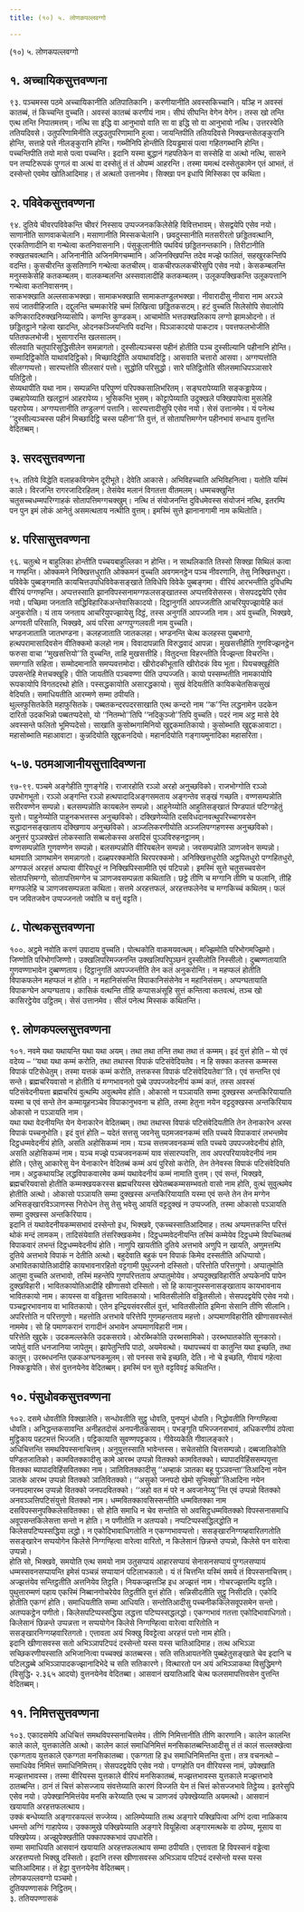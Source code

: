 ```yaml
---
title: (१०) ५. लोणकपल्लवग्गो

---
```

(१०) ५. लोणकपल्लवग्गो  


## १. अच्चायिकसुत्तवण्णना

९३. पञ्चमस्स पठमे अच्चायिकानीति अतिपातिकानि। करणीयानीति अवस्सकिच्चानि। यञ्हि न अवस्सं कातब्बं, तं किच्चन्ति वुच्चति। अवस्सं कातब्बं करणीयं नाम। सीघं सीघन्ति वेगेन वेगेन। तस्स खो तन्ति एत्थ तन्ति निपातमत्तम्। नत्थि सा इद्धि वा आनुभावो वाति सा वा इद्धि सो वा आनुभावो नत्थि। उत्तरस्वेति ततियदिवसे। उतुपरिणामिनीति लद्धउतुपरिणामानि हुत्वा। जायन्तिपीति ततियदिवसे निक्खन्तसेतङ्कुरानि होन्ति, सत्ताहे पत्ते नीलङ्कुरानि होन्ति। गब्भीनिपि होन्तीति दियड्ढमासं पत्वा गहितगब्भानि होन्ति। पच्चन्तिपीति तयो मासे पत्वा पच्चन्ति। इदानि यस्मा बुद्धानं गहपतिकेन वा सस्सेहि वा अत्थो नत्थि, सासने पन तप्पटिरूपकं पुग्गलं वा अत्थं वा दस्सेतुं तं तं ओपम्मं आहरन्ति। तस्मा यमत्थं दस्सेतुकामेन एतं आभतं, तं दस्सेन्तो एवमेव खोतिआदिमाह। तं अत्थतो उत्तानमेव। सिक्खा पन इधापि मिस्सिका एव कथिता।  


## २. पविवेकसुत्तवण्णना

९४. दुतिये चीवरपविवेकन्ति चीवरं निस्साय उप्पज्जनककिलेसेहि विवित्तभावम्। सेसद्वयेपि एसेव नयो। साणानीति साणवाकचेलानि। मसाणानीति मिस्सकचेलानि। छवदुस्सानीति मतसरीरतो छड्डितवत्थानि, एरकतिणादीनि वा गन्थेत्वा कतनिवासनानि। पंसुकूलानीति पथवियं छड्डितनन्तकानि। तिरीटानीति रुक्खतचवत्थानि। अजिनानीति अजिनमिगचम्मानि। अजिनक्खिपन्ति तदेव मज्झे फालितं, सहखुरकन्तिपि वदन्ति। कुसचीरन्ति कुसतिणानि गन्थेत्वा कतचीरम्। वाकचीरफलकचीरेसुपि एसेव नयो। केसकम्बलन्ति मनुस्सकेसेहि कतकम्बलम्। वालकम्बलन्ति अस्सवालादीहि कतकम्बलम्। उलूकपक्खिकन्ति उलूकपत्तानि गन्थेत्वा कतनिवासनम्।  
साकभक्खाति अल्लसाकभक्खा। सामाकभक्खाति सामाकतण्डुलभक्खा। नीवारादीसु नीवारा नाम अरञ्ञे सयं जातवीहिजाति। दद्दुलन्ति चम्मकारेहि चम्मं लिखित्वा छड्डितकसटम्। हटं वुच्चति सिलेसोपि सेवालोपि कणिकारादिरुक्खनिय्यासोपि। कणन्ति कुण्डकम्। आचामोति भत्तउक्खलिकाय लग्गो झामओदनो। तं छड्डितट्ठाने गहेत्वा खादन्ति, ओदनकञ्जियन्तिपि वदन्ति। पिञ्ञाकादयो पाकटाव। पवत्तफलभोजीति पतितफलभोजी। भुसागारन्ति खलसालम्।  
सीलवाति चतुपारिसुद्धिसीलेन समन्नागतो। दुस्सील्यञ्चस्स पहीनं होतीति पञ्च दुस्सील्यानि पहीनानि होन्ति। सम्मादिट्ठिकोति याथावदिट्ठिको। मिच्छादिट्ठीति अयाथावदिट्ठि। आसवाति चत्तारो आसवा। अग्गप्पत्तोति सीलग्गप्पत्तो। सारप्पत्तोति सीलसारं पत्तो। सुद्धोति परिसुद्धो। सारे पतिट्ठितोति सीलसमाधिपञ्ञासारे पतिट्ठितो।  
सेय्यथापीति यथा नाम। सम्पन्नन्ति परिपुण्णं परिपक्कसालिभरितम्। सङ्घरापेय्याति सङ्कड्ढापेय्य। उब्बहापेय्याति खलट्ठानं आहरापेय्य। भुसिकन्ति भुसम्। कोट्टापेय्याति उदुक्खले पक्खिपापेत्वा मुसलेहि पहरापेय्य। अग्गप्पत्तानीति तण्डुलग्गं पत्तानि। सारप्पत्तादीसुपि एसेव नयो। सेसं उत्तानमेव। यं पनेत्थ ‘‘दुस्सील्यञ्चस्स पहीनं मिच्छादिट्ठि चस्स पहीना’’ति वुत्तं, तं सोतापत्तिमग्गेन पहीनभावं सन्धाय वुत्तन्ति वेदितब्बम्।  


## ३. सरदसुत्तवण्णना

९५. ततिये विद्धेति वलाहकविगमेन दूरीभूते। देवेति आकासे। अभिविहच्चाति अभिविहनित्वा। यतोति यस्मिं काले। विरजन्ति रागरजादिरहितम्। तेसंयेव मलानं विगतत्ता वीतमलम्। धम्मचक्खुन्ति चतुसच्चधम्मपरिग्गाहकं सोतापत्तिमग्गचक्खुम्। नत्थि तं संयोजनन्ति दुविधमेवस्स संयोजनं नत्थि, इतरम्पि पन पुन इमं लोकं आनेतुं असमत्थताय नत्थीति वुत्तम्। इमस्मिं सुत्ते झानानागामी नाम कथितोति।  


## ४. परिसासुत्तवण्णना

९६. चतुत्थे न बाहुलिका होन्तीति पच्चयबाहुल्लिका न होन्ति। न साथलिकाति तिस्सो सिक्खा सिथिलं कत्वा न गण्हन्ति। ओक्कमने निक्खित्तधुराति ओक्कमनं वुच्चति अवगमनट्ठेन पञ्च नीवरणानि, तेसु निक्खित्तधुरा। पविवेके पुब्बङ्गमाति कायचित्तउपधिविवेकसङ्खाते तिविधेपि विवेके पुब्बङ्गमा। वीरियं आरभन्तीति दुविधम्पि वीरियं पग्गण्हन्ति। अप्पत्तस्साति झानविपस्सनामग्गफलसङ्खातस्स अप्पत्तविसेसस्स। सेसपदद्वयेपि एसेव नयो। पच्छिमा जनताति सद्धिविहारिकअन्तेवासिकादयो। दिट्ठानुगतिं आपज्जतीति आचरियुपज्झायेहि कतं अनुकरोति। यं ताय जनताय आचरियुपज्झायेसु दिट्ठं, तस्स अनुगतिं आपज्जति नाम। अयं वुच्चति, भिक्खवे, अग्गवती परिसाति, भिक्खवे, अयं परिसा अग्गपुग्गलवती नाम वुच्चति।  
भण्डनजाताति जातभण्डना। कलहजाताति जातकलहा। भण्डनन्ति चेत्थ कलहस्स पुब्बभागो, हत्थपरामासादिवसेन वीतिक्कमो कलहो नाम। विवादापन्नाति विरुद्धवादं आपन्ना। मुखसत्तीहीति गुणविज्झनट्ठेन फरुसा वाचा ‘‘मुखसत्तियो’’ति वुच्चन्ति, ताहि मुखसत्तीहि। वितुदन्ता विहरन्तीति विज्झन्ता विचरन्ति।  
समग्गाति सहिता। सम्मोदमानाति समप्पवत्तमोदा। खीरोदकीभूताति खीरोदकं विय भूता। पियचक्खूहीति उपसन्तेहि मेत्तचक्खूहि। पीति जायतीति पञ्चवण्णा पीति उप्पज्जति। कायो पस्सम्भतीति नामकायोपि रूपकायोपि विगतदरथो होति। पस्सद्धकायोति असारद्धकायो। सुखं वेदियतीति कायिकचेतसिकसुखं वेदियति। समाधियतीति आरम्मणे सम्मा ठपीयति।  
थुल्लफुसितकेति महाफुसितके। पब्बतकन्दरपदरसाखाति एत्थ कन्दरो नाम ‘‘क’’न्ति लद्धनामेन उदकेन दारितो उदकभिन्नो पब्बतप्पदेसो, यो ‘‘नितम्भो’’तिपि ‘‘नदिकुञ्जो’’तिपि वुच्चति। पदरं नाम अट्ठ मासे देवे अवस्सन्ते फलितो भूमिप्पदेसो। साखाति कुसोब्भगामिनियो खुद्दकमातिकायो। कुसोब्भाति खुद्दकआवाटा। महासोब्भाति महाआवाटा। कुन्नदियोति खुद्दकनदियो। महानदियोति गङ्गायमुनादिका महासरिता।  


## ५-७. पठमआजानीयसुत्तादिवण्णना

९७-९९. पञ्चमे अङ्गेहीति गुणङ्गेहि। राजारहोति रञ्ञो अरहो अनुच्छविको। राजभोग्गोति रञ्ञो उपभोगभूतो। रञ्ञो अङ्गन्ति रञ्ञो हत्थपादादिअङ्गसमताय अङ्गन्तेव सङ्खं गच्छति। वण्णसम्पन्नोति सरीरवण्णेन सम्पन्नो। बलसम्पन्नोति कायबलेन सम्पन्नो। आहुनेय्योति आहुतिसङ्खातं पिण्डपातं पटिग्गहेतुं युत्तो। पाहुनेय्योति पाहुनकभत्तस्स अनुच्छविको। दक्खिणेय्योति दसविधदानवत्थुपरिच्चागवसेन सद्धादानसङ्खाताय दक्खिणाय अनुच्छविको। अञ्जलिकरणीयोति अञ्जलिपग्गहणस्स अनुच्छविको। अनुत्तरं पुञ्ञक्खेत्तं लोकस्साति सब्बलोकस्स असदिसं पुञ्ञविरुहनट्ठानम्।  
वण्णसम्पन्नोति गुणवण्णेन सम्पन्नो। बलसम्पन्नोति वीरियबलेन सम्पन्नो। जवसम्पन्नोति ञाणजवेन सम्पन्नो। थामवाति ञाणथामेन समन्नागतो। दळ्हपरक्कमोति थिरपरक्कमो। अनिक्खित्तधुरोति अट्ठपितधुरो पग्गहितधुरो, अग्गफलं अरहत्तं अप्पत्वा वीरियधुरं न निक्खिपिस्सामीति एवं पटिपन्नो। इमस्मिं सुत्ते चतुसच्चवसेन सोतापत्तिमग्गो, सोतापत्तिमग्गेन च ञाणजवसम्पन्नता कथिताति। छट्ठे तीणि च मग्गानि तीणि च फलानि, तीहि मग्गफलेहि च ञाणजवसम्पन्नता कथिता। सत्तमे अरहत्तफलं, अरहत्तफलेनेव च मग्गकिच्चं कथितम्। फलं पन जवितजवेन उप्पज्जनतो जवोति च वत्तुं वट्टति।  


## ८. पोत्थकसुत्तवण्णना

१००. अट्ठमे नवोति करणं उपादाय वुच्चति। पोत्थकोति वाकमयवत्थम्। मज्झिमोति परिभोगमज्झिमो। जिण्णोति परिभोगजिण्णो। उक्खलिपरिमज्जनन्ति उक्खलिपरिपुञ्छनं दुस्सीलोति निस्सीलो। दुब्बण्णतायाति गुणवण्णाभावेन दुब्बण्णताय। दिट्ठानुगतिं आपज्जन्तीति तेन कतं अनुकरोन्ति। न महप्फलं होतीति विपाकफलेन महप्फलं न होति। न महानिसंसन्ति विपाकानिसंसेनेव न महानिसंसम्। अप्पग्घतायाति विपाकग्घेन अप्पग्घताय। कासिकं वत्थन्ति तीहि कप्पासअंसूहि सुत्तं कन्तित्वा कतवत्थं, तञ्च खो कासिरट्ठेयेव उट्ठितम्। सेसं उत्तानमेव। सीलं पनेत्थ मिस्सकं कथितन्ति।  


## ९. लोणकपल्लसुत्तवण्णना

१०१. नवमे यथा यथायन्ति यथा यथा अयम्। तथा तथा तन्ति तथा तथा तं कम्मम्। इदं वुत्तं होति – यो एवं वदेय्य – ‘‘यथा यथा कम्मं करोति, तथा तथास्स विपाकं पटिसंवेदियतेव। न हि सक्का कतस्स कम्मस्स विपाकं पटिसेधेतुम्। तस्मा यत्तकं कम्मं करोति, तत्तकस्स विपाकं पटिसंवेदियतेवा’’ति। एवं सन्तन्ति एवं सन्ते। ब्रह्मचरियवासो न होतीति यं मग्गभावनतो पुब्बे उपपज्जवेदनीयं कम्मं कतं, तस्स अवस्सं पटिसंवेदनीयत्ता ब्रह्मचरियं वुत्थम्पि अवुत्थमेव होति। ओकासो न पञ्ञायति सम्मा दुक्खस्स अन्तकिरियायाति यस्मा च एवं सन्ते तेन कम्मायूहनञ्चेव विपाकानुभवना च होति, तस्मा हेतुना नयेन वट्टदुक्खस्स अन्तकिरियाय ओकासो न पञ्ञायति नाम।  
यथा यथा वेदनीयन्ति येन येनाकारेन वेदितब्बम्। तथा तथास्स विपाकं पटिसंवेदियतीति तेन तेनाकारेन अस्स विपाकं पच्चनुभोति। इदं वुत्तं होति – यदेतं सत्तसु जवनेसु पठमजवनकम्मं सति पच्चये विपाकवारं लभन्तमेव दिट्ठधम्मवेदनीयं होति, असति अहोसिकम्मं नाम। यञ्च सत्तमजवनकम्मं सति पच्चये उपपज्जवेदनीयं होति, असति अहोसिकम्मं नाम। यञ्च मज्झे पञ्चजवनकम्मं याव संसारप्पवत्ति, ताव अपरपरियायवेदनीयं नाम होति। एतेसु आकारेसु येन येनाकारेन वेदितब्बं कम्मं अयं पुरिसो करोति, तेन तेनेवस्स विपाकं पटिसंवेदियति नाम। अट्ठकथायञ्हि लद्धविपाकवारमेव कम्मं यथावेदनीयं कम्मं नामाति वुत्तम्। एवं सन्तं, भिक्खवे, ब्रह्मचरियवासो होतीति कम्मक्खयकरस्स ब्रह्मचरियस्स खेपेतब्बकम्मसम्भवतो वासो नाम होति, वुत्थं सुवुत्थमेव होतीति अत्थो। ओकासो पञ्ञायति सम्मा दुक्खस्स अन्तकिरियायाति यस्मा एवं सन्ते तेन तेन मग्गेन अभिसङ्खारविञ्ञाणस्स निरोधेन तेसु तेसु भवेसु आयतिं वट्टदुक्खं न उप्पज्जति, तस्मा ओकासो पञ्ञायति सम्मा दुक्खस्स अन्तकिरियाय।  
इदानि तं यथावेदनीयकम्मसभावं दस्सेन्तो इध, भिक्खवे, एकच्चस्सातिआदिमाह। तत्थ अप्पमत्तकन्ति परित्तं थोकं मन्दं लामकम्। तादिसंयेवाति तंसरिक्खकमेव। दिट्ठधम्मवेदनीयन्ति तस्मिं कम्मेयेव दिट्ठधम्मे विपच्चितब्बं विपाकवारं लभन्तं दिट्ठधम्मवेदनीयं होति। नाणुपि खायतीति दुतिये अत्तभावे अणुपि न खायति, अणुमत्तम्पि दुतिये अत्तभावे विपाकं न देतीति अत्थो। बहुदेवाति बहुकं पन विपाकं किमेव दस्सतीति अधिप्पायो। अभावितकायोतिआदीहि कायभावनारहितो वट्टगामी पुथुज्जनो दस्सितो। परित्तोति परित्तगुणो। अप्पातुमोति आतुमा वुच्चति अत्तभावो, तस्मिं महन्तेपि गुणपरित्तताय अप्पातुमोयेव। अप्पदुक्खविहारीति अप्पकेनपि पापेन दुक्खविहारी। भावितकायोतिआदीहि खीणासवो दस्सितो। सो हि कायानुपस्सनासङ्खाताय कायभावनाय भावितकायो नाम। कायस्स वा वड्ढितत्ता भावितकायो। भावितसीलोति वड्ढितसीलो। सेसपदद्वयेपि एसेव नयो। पञ्चद्वारभावनाय वा भावितकायो। एतेन इन्द्रियसंवरसीलं वुत्तं, भावितसीलोति इमिना सेसानि तीणि सीलानि। अपरित्तोति न परित्तगुणो। महत्तोति अत्तभावे परित्तेपि गुणमहन्तताय महत्तो। अप्पमाणविहारीति खीणासवस्सेतं नाममेव। सो हि पमाणकरानं रागादीनं अभावेन अप्पमाणविहारी नाम।  
परित्तेति खुद्दके। उदकमल्लकेति उदकसरावे। ओरब्भिकोति उरब्भसामिको। उरब्भघातकोति सूनकारो। जापेतुं वाति धनजानिया जापेतुम्। झापेतुन्तिपि पाठो, अयमेवत्थो। यथापच्चयं वा कातुन्ति यथा इच्छति, तथा कातुम्। उरब्भधनन्ति एळकअग्घनकमूलम्। सो पनस्स सचे इच्छति, देति। नो चे इच्छति, गीवायं गहेत्वा निक्कड्ढापेति। सेसं वुत्तनयेनेव वेदितब्बम्। इमस्मिं पन सुत्ते वट्टविवट्टं कथितन्ति।  


## १०. पंसुधोवकसुत्तवण्णना

१०२. दसमे धोवतीति विक्खालेति। सन्धोवतीति सुट्ठु धोवति, पुनप्पुनं धोवति। निद्धोवतीति निग्गण्हित्वा धोवति। अनिद्धन्तकसावन्ति अनीहतदोसं अनपनीतकसावम्। पभङ्गूति पभिज्जनसभावं, अधिकरणीयं ठपेत्वा मुट्ठिकाय पहटमत्तं भिज्जति। पट्टिकायाति सुवण्णपट्टकाय। गीवेय्यकेति गीवालङ्कारे।  
अधिचित्तन्ति समथविपस्सनाचित्तम्। अनुयुत्तस्साति भावेन्तस्स। सचेतसोति चित्तसम्पन्नो। दब्बजातिकोति पण्डितजातिको। कामवितक्कादीसु कामे आरब्भ उप्पन्नो वितक्को कामवितक्को। ब्यापादविहिंससम्पयुत्ता वितक्का ब्यापादविहिंसवितक्का नाम। ञातिवितक्कादीसु ‘‘अम्हाकं ञातका बहू पुञ्ञवन्ता’’तिआदिना नयेन ञातके आरब्भ उप्पन्नो वितक्को ञातिवितक्को। ‘‘असुको जनपदो खेमो सुभिक्खो’’तिआदिना नयेन जनपदमारब्भ उप्पन्नो वितक्को जनपदवितक्को। ‘‘अहो वत मं परे न अवजानेय्यु’’न्ति एवं उप्पन्नो वितक्को अनवञ्ञत्तिपटिसंयुत्तो वितक्को नाम। धम्मवितक्कावसिस्सन्तीति धम्मवितक्का नाम दसविपस्सनुपक्किलेसवितक्का। सो होति समाधि न चेव सन्तोति सो अवसिट्ठधम्मवितक्को विपस्सनासमाधि अवूपसन्तकिलेसत्ता सन्तो न होति। न पणीतोति न अतप्पको। नप्पटिप्पस्सद्धिलद्धोति न किलेसपटिप्पस्सद्धिया लद्धो। न एकोदिभावाधिगतोति न एकग्गभावप्पत्तो। ससङ्खारनिग्गय्हवारितगतोति ससङ्खारेन सप्पयोगेन किलेसे निग्गण्हित्वा वारेत्वा वारितो, न किलेसानं छिन्नन्ते उप्पन्नो, किलेसे पन वारेत्वा उप्पन्नो।  
होति सो, भिक्खवे, समयोति एत्थ समयो नाम उतुसप्पायं आहारसप्पायं सेनासनसप्पायं पुग्गलसप्पायं धम्मस्सवनसप्पायन्ति इमेसं पञ्चन्नं सप्पायानं पटिलाभकालो। यं तं चित्तन्ति यस्मिं समये तं विपस्सनाचित्तम्। अज्झत्तंयेव सन्तिट्ठतीति अत्तनियेव तिट्ठति। नियकज्झत्तञ्हि इध अज्झत्तं नाम। गोचरज्झत्तम्पि वट्टति। पुथुत्तारम्मणं पहाय एकस्मिं निब्बानगोचरेयेव तिट्ठतीति वुत्तं होति। सन्निसीदतीति सुट्ठु निसीदति। एकोदि होतीति एकग्गं होति। समाधियतीति सम्मा आधियति। सन्तोतिआदीसु पच्चनीककिलेसवूपसमेन सन्तो। अतप्पकट्ठेन पणीतो। किलेसपटिप्पस्सद्धिया लद्धत्ता पटिप्पस्सद्धलद्धो। एकग्गभावं गतत्ता एकोदिभावाधिगतो। किलेसानं छिन्नन्ते उप्पन्नत्ता न सप्पयोगेन किलेसे निग्गण्हित्वा वारेत्वा वारितोति न ससङ्खारनिग्गय्हवारितगतो। एत्तावता अयं भिक्खु विवट्टेत्वा अरहत्तं पत्तो नाम होति।  
इदानि खीणासवस्स सतो अभिञ्ञापटिपदं दस्सेन्तो यस्स यस्स चातिआदिमाह। तत्थ अभिञ्ञा सच्छिकरणीयस्साति अभिजानित्वा पच्चक्खं कातब्बस्स। सति सतिआयतनेति पुब्बहेतुसङ्खाते चेव इदानि च पटिलद्धब्बे अभिञ्ञापादकज्झानादिभेदे च सति सतिकारणे। वित्थारतो पन अयं अभिञ्ञाकथा विसुद्धिमग्गे (विसुद्धि॰ २.३६५ आदयो) वुत्तनयेनेव वेदितब्बा। आसवानं खयातिआदि चेत्थ फलसमापत्तिवसेन वुत्तन्ति वेदितब्बम्।  


## ११. निमित्तसुत्तवण्णना

१०३. एकादसमेपि अधिचित्तं समथविपस्सनाचित्तमेव। तीणि निमित्तानीति तीणि कारणानि। कालेन कालन्ति काले काले, युत्तकालेति अत्थो। कालेन कालं समाधिनिमित्तं मनसिकातब्बन्तिआदीसु तं तं कालं सल्लक्खेत्वा एकग्गताय युत्तकाले एकग्गता मनसिकातब्बा। एकग्गता हि इध समाधिनिमित्तन्ति वुत्ता। तत्र वचनत्थो – समाधियेव निमित्तं समाधिनिमित्तम्। सेसपदद्वयेपि एसेव नयो। पग्गहोति पन वीरियस्स नामं, उपेक्खाति मज्झत्तभावस्स। तस्मा वीरियस्स युत्तकाले वीरियं मनसिकातब्बं, मज्झत्तभावस्स युत्तकाले मज्झत्तभावे ठातब्बन्ति। ठानं तं चित्तं कोसज्जाय संवत्तेय्याति कारणं विज्जति येन तं चित्तं कोसज्जभावे तिट्ठेय्य। इतरेसुपि एसेव नयो। उपेक्खानिमित्तंयेव मनसि करेय्याति एत्थ च ञाणजवं उपेक्खेय्याति अयमत्थो। आसवानं खयायाति अरहत्तफलत्थाय।  
उक्कं बन्धेय्याति अङ्गारकपल्लं सज्जेय्य। आलिम्पेय्याति तत्थ अङ्गारे पक्खिपित्वा अग्गिं दत्वा नाळिकाय धमन्तो अग्गिं गाहापेय्य। उक्कामुखे पक्खिपेय्याति अङ्गारे वियूहित्वा अङ्गारमत्थके वा ठपेय्य, मूसाय वा पक्खिपेय्य। अज्झुपेक्खतीति पक्कापक्कभावं उपधारेति।  
सम्मा समाधियति आसवानं खयायाति अरहत्तफलत्थाय सम्मा ठपीयति। एत्तावता हि विपस्सनं वड्ढेत्वा अरहत्तप्पत्तो भिक्खु दस्सितो। इदानि तस्स खीणासवस्स अभिञ्ञाय पटिपदं दस्सेन्तो यस्स यस्स चातिआदिमाह। तं हेट्ठा वुत्तनयेनेव वेदितब्बम्।  
लोणकपल्लवग्गो पञ्चमो।  
दुतियपण्णासकं निट्ठितम्।  
३. ततियपण्णासकं  